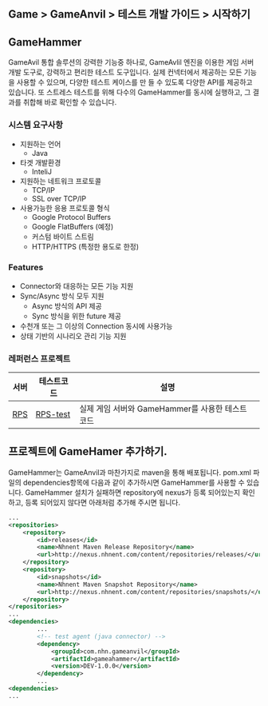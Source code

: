 ## Game > GameAnvil > 테스트 개발 가이드 > 시작하기

## GameHammer

GameAvil 통합 솔루션의 강력한 기능중 하나로,  GameAvlil 엔진을 이용한 게임 서버 개발 도구로, 강력하고 편리한 테스트 도구입니다. 실제 컨넥터에서 제공하는 모든 기능을 사용할 수 있으며, 다양한 테스트 케이스를 만 들 수 있도록 다양한 API를 제공하고 있습니다. 또 스트레스 테스트를 위해 다수의 GameHammer를 동시에 실행하고, 그 결과를 취합해 바로 확인할 수 있습니다.



### 시스템 요구사항

* 지원하는 언어
  * Java
* 타겟 개발환경
  * InteliJ
* 지원하는 네트워크 프로토콜
  * TCP/IP
  * SSL over TCP/IP
* 사용가능한 응용 프로토콜 형식
  * Google Protocol Buffers
  * Google FlatBuffers (예정)
  * 커스텀 바이트 스트림
  * HTTP/HTTPS (특정한 용도로 한정)



### Features

* Connector와 대응하는 모든 기능 지원
* Sync/Async 방식 모두 지원
  * Async 방식의 API 제공
  * Sync 방식을 위한 future 제공
* 수천개 또는 그 이상의 Connection 동시에 사용가능
* 상태 기반의 시나리오 관리 기능 지원



### 레퍼런스 프로젝트

| 서버                                                         | 테스트코드                                                   | 설명                                             |
| ------------------------------------------------------------ | ------------------------------------------------------------ | ------------------------------------------------ |
| [RPS](https://github.nhnent.com/game-server-engine/GameAnvil-rps) | [RPS-test](https://github.nhnent.com/game-server-engine/GameHammer-rps-test) | 실제 게임 서버와 GameHammer를 사용한 테스트 코드 |



## 프로젝트에 GameHamer 추가하기.

GameHammer는 GameAnvil과 마찬가지로 maven을 통해 배포됩니다. pom.xml 파일의 dependencies항목에 다음과 같이 추가하시면 GameHammer를 사용할 수 있습니다. GameHammer 설치가 실패하면 repository에 nexus가 등록 되어있는지 확인하고, 등록 되어있지 않다면 아래처럼 추가해 주시면 됩니다.

```pom.xml
...
<repositories>
	<repository>
		<id>releases</id>
		<name>Nhnent Maven Release Repository</name>
		<url>http://nexus.nhnent.com/content/repositories/releases/</url>
	</repository>
	<repository>
		<id>snapshots</id>
		<name>Nhnent Maven Snapshot Repository</name>
		<url>http://nexus.nhnent.com/content/repositories/snapshots/</url>
	</repository>
</repositories>
...    
<dependencies>
		...
        <!-- test agent (java connector) -->
        <dependency>
            <groupId>com.nhn.gameanvil</groupId>
            <artifactId>gameahammer</artifactId>
            <version>DEV-1.0.0</version>
        </dependency>
        ...
<dependencies>
...        
```
